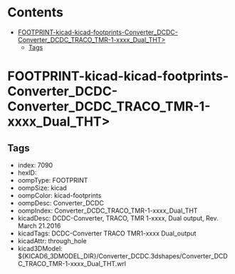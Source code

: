 



Contents
========

* [FOOTPRINT-kicad-kicad-footprints-Converter_DCDC-Converter_DCDC_TRACO_TMR-1-xxxx_Dual_THT>](#footprint-kicad-kicad-footprints-converter_dcdc-converter_dcdc_traco_tmr-1-xxxx_dual_tht)
	* [Tags](#tags)

# FOOTPRINT-kicad-kicad-footprints-Converter_DCDC-Converter_DCDC_TRACO_TMR-1-xxxx_Dual_THT>

## Tags

- index: 7090
- hexID: 
- oompType: FOOTPRINT
- oompSize: kicad
- oompColor: kicad-footprints
- oompDesc: Converter_DCDC
- oompIndex: Converter_DCDC_TRACO_TMR-1-xxxx_Dual_THT
- kicadDesc: DCDC-Converter, TRACO, TMR 1-xxxx, Dual output, Rev. March 21.2016
- kicadTags: DCDC-Converter TRACO TMR1-xxxx Dual_output
- kicadAttr: through_hole
- kicad3DModel: ${KICAD6_3DMODEL_DIR}/Converter_DCDC.3dshapes/Converter_DCDC_TRACO_TMR-1-xxxx_Dual_THT.wrl
